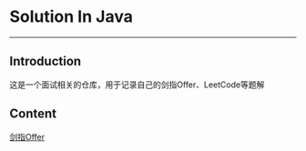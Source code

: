 # Solution In Java
- - -

## Introduction
这是一个面试相关的仓库，用于记录自己的剑指Offer、LeetCode等题解

## Content
[剑指Offer](https://github.com/DanielLin07/interview/blob/master/notes/%E5%89%91%E6%8C%87Offer.md)
